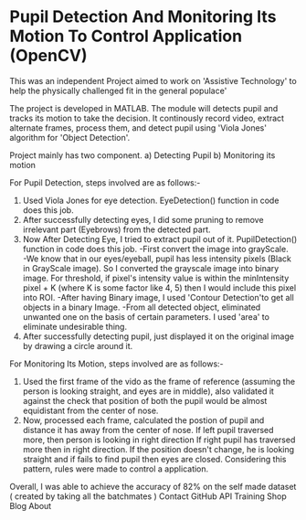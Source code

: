 # Pupil Detection And Monitoring Its Motion To Control Application (OpenCV)
This was an independent Project aimed to work on 'Assistive Technology' to help the physically challenged fit in the general populace' 

The project is developed in MATLAB. The module will detects pupil and tracks its motion to take the decision. It continously record video, extract alternate frames, process them, and detect pupil using 'Viola Jones' algorithm for 'Object Detection'. 

Project mainly has two component.
a) Detecting Pupil
b) Monitoring its motion


For Pupil Detection, steps involved are as follows:-

1) Used Viola Jones for eye detection. EyeDetection() function in code does this job.
2) After successfully detecting eyes,  I did some pruning to remove irrelevant part (Eyebrows) from the detected part.
3) Now After Detecting Eye, I tried to extract pupil out of it. PupilDetection() function in code does this job. 
    -First convert the image into grayScale.   
    -We know that in our eyes/eyeball, pupil has less intensity pixels (Black in GrayScale image). 
     So I converted the grayscale image into binary image. For threshold, if pixel's intensity value is within the minIntensity pixel + K (where K is some factor like 4, 5) then I would include this pixel into ROI.
    -After having Binary image, I used 'Contour Detection'to get all objects in a binary Image.
    -From all detected object, eliminated unwanted one on the basis of certain parameters. I used 'area' to eliminate undesirable thing.
4) After successfully detecting pupil, just displayed it on the original image by drawing a circle around it.  


For Monitoring Its Motion, steps involved are as follows:-

1) Used the first frame of the vido as the frame of reference (assuming the person is looking straight, and eyes are in middle), also validated it against the check that position of both the pupil would be almost equidistant from the center of nose.
2) Now, processed each frame, calculated the postion of pupil and distance it has away from the center of nose. If left pupil traversed more, then person is looking in right direction If right pupil has traversed more then in right direction. If the position doesn't change, he is looking straight and if fails to find pupil then eyes are closed. Considering this pattern, rules were made to control a application.

Overall, I was able to achieve the accuracy of 82% on the self made dataset ( created by taking all the batchmates ) 
Contact GitHub API Training Shop Blog About
